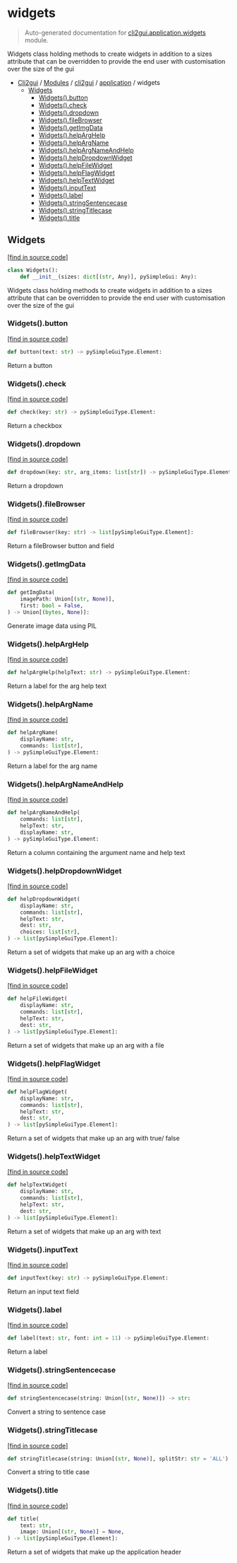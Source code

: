 # widgets

> Auto-generated documentation for [cli2gui.application.widgets](../../../cli2gui/application/widgets.py) module.

Widgets class holding methods to create widgets in addition to a sizes
attribute that can be overridden to provide the end user with customisation over
the size of the gui

- [Cli2gui](../../README.md#cli2gui-index) / [Modules](../../README.md#cli2gui-modules) / [cli2gui](../index.md#cli2gui) / [application](index.md#application) / widgets
    - [Widgets](#widgets)
        - [Widgets().button](#widgetsbutton)
        - [Widgets().check](#widgetscheck)
        - [Widgets().dropdown](#widgetsdropdown)
        - [Widgets().fileBrowser](#widgetsfilebrowser)
        - [Widgets().getImgData](#widgetsgetimgdata)
        - [Widgets().helpArgHelp](#widgetshelparghelp)
        - [Widgets().helpArgName](#widgetshelpargname)
        - [Widgets().helpArgNameAndHelp](#widgetshelpargnameandhelp)
        - [Widgets().helpDropdownWidget](#widgetshelpdropdownwidget)
        - [Widgets().helpFileWidget](#widgetshelpfilewidget)
        - [Widgets().helpFlagWidget](#widgetshelpflagwidget)
        - [Widgets().helpTextWidget](#widgetshelptextwidget)
        - [Widgets().inputText](#widgetsinputtext)
        - [Widgets().label](#widgetslabel)
        - [Widgets().stringSentencecase](#widgetsstringsentencecase)
        - [Widgets().stringTitlecase](#widgetsstringtitlecase)
        - [Widgets().title](#widgetstitle)

## Widgets

[[find in source code]](../../../cli2gui/application/widgets.py#L14)

```python
class Widgets():
    def __init__(sizes: dict[(str, Any)], pySimpleGui: Any):
```

Widgets class holding methods to create widgets in addition to a sizes
attribute that can be overridden to provide the end user with customisation
over the size of the gui

### Widgets().button

[[find in source code]](../../../cli2gui/application/widgets.py#L69)

```python
def button(text: str) -> pySimpleGuiType.Element:
```

Return a button

### Widgets().check

[[find in source code]](../../../cli2gui/application/widgets.py#L65)

```python
def check(key: str) -> pySimpleGuiType.Element:
```

Return a checkbox

### Widgets().dropdown

[[find in source code]](../../../cli2gui/application/widgets.py#L77)

```python
def dropdown(key: str, arg_items: list[str]) -> pySimpleGuiType.Element:
```

Return a dropdown

### Widgets().fileBrowser

[[find in source code]](../../../cli2gui/application/widgets.py#L81)

```python
def fileBrowser(key: str) -> list[pySimpleGuiType.Element]:
```

Return a fileBrowser button and field

### Widgets().getImgData

[[find in source code]](../../../cli2gui/application/widgets.py#L25)

```python
def getImgData(
    imagePath: Union[(str, None)],
    first: bool = False,
) -> Union[(bytes, None)]:
```

Generate image data using PIL

### Widgets().helpArgHelp

[[find in source code]](../../../cli2gui/application/widgets.py#L94)

```python
def helpArgHelp(helpText: str) -> pySimpleGuiType.Element:
```

Return a label for the arg help text

### Widgets().helpArgName

[[find in source code]](../../../cli2gui/application/widgets.py#L91)

```python
def helpArgName(
    displayName: str,
    commands: list[str],
) -> pySimpleGuiType.Element:
```

Return a label for the arg name

### Widgets().helpArgNameAndHelp

[[find in source code]](../../../cli2gui/application/widgets.py#L97)

```python
def helpArgNameAndHelp(
    commands: list[str],
    helpText: str,
    displayName: str,
) -> pySimpleGuiType.Element:
```

Return a column containing the argument name and help text

### Widgets().helpDropdownWidget

[[find in source code]](../../../cli2gui/application/widgets.py#L128)

```python
def helpDropdownWidget(
    displayName: str,
    commands: list[str],
    helpText: str,
    dest: str,
    choices: list[str],
) -> list[pySimpleGuiType.Element]:
```

Return a set of widgets that make up an arg with a choice

### Widgets().helpFileWidget

[[find in source code]](../../../cli2gui/application/widgets.py#L123)

```python
def helpFileWidget(
    displayName: str,
    commands: list[str],
    helpText: str,
    dest: str,
) -> list[pySimpleGuiType.Element]:
```

Return a set of widgets that make up an arg with a file

### Widgets().helpFlagWidget

[[find in source code]](../../../cli2gui/application/widgets.py#L113)

```python
def helpFlagWidget(
    displayName: str,
    commands: list[str],
    helpText: str,
    dest: str,
) -> list[pySimpleGuiType.Element]:
```

Return a set of widgets that make up an arg with true/ false

### Widgets().helpTextWidget

[[find in source code]](../../../cli2gui/application/widgets.py#L118)

```python
def helpTextWidget(
    displayName: str,
    commands: list[str],
    helpText: str,
    dest: str,
) -> list[pySimpleGuiType.Element]:
```

Return a set of widgets that make up an arg with text

### Widgets().inputText

[[find in source code]](../../../cli2gui/application/widgets.py#L60)

```python
def inputText(key: str) -> pySimpleGuiType.Element:
```

Return an input text field

### Widgets().label

[[find in source code]](../../../cli2gui/application/widgets.py#L73)

```python
def label(text: str, font: int = 11) -> pySimpleGuiType.Element:
```

Return a label

### Widgets().stringSentencecase

[[find in source code]](../../../cli2gui/application/widgets.py#L50)

```python
def stringSentencecase(string: Union[(str, None)]) -> str:
```

Convert a string to sentence case

### Widgets().stringTitlecase

[[find in source code]](../../../cli2gui/application/widgets.py#L37)

```python
def stringTitlecase(string: Union[(str, None)], splitStr: str = 'ALL'):
```

Convert a string to title case

### Widgets().title

[[find in source code]](../../../cli2gui/application/widgets.py#L102)

```python
def title(
    text: str,
    image: Union[(str, None)] = None,
) -> list[pySimpleGuiType.Element]:
```

Return a set of widgets that make up the application header
